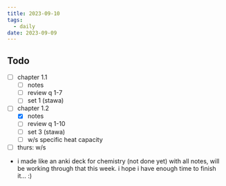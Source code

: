 ```yaml
---
title: 2023-09-10
tags:
  - daily
date: 2023-09-09
---
```

## Todo
- [ ] chapter 1.1
	- [ ] notes
	- [ ] review q 1-7
	- [ ] set 1 (stawa)
- [ ] chapter 1.2
	- [x] notes
	- [ ] review q 1-10
	- [ ] set 3 (stawa)
	- [ ] w/s specific heat capacity
- [ ] thurs: w/s

- i made like an anki deck for chemistry (not done yet) with all notes, will be working through that this week. i hope i have enough time to finish it... :)